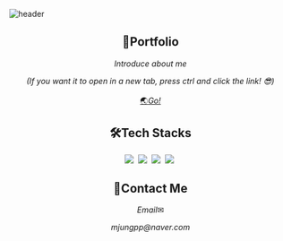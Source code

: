 ![header](https://capsule-render.vercel.app/api?type=waving&color=3a94cf&&animation=fadeIn&fontColor=FFFFFF&height=200&section=header&text=Minjung%20Park&fontSize=90)
<br/>
<h2 align="center">📌Portfolio</h2>
<p align="center"><em>Introduce about me</em><br/>
<p align="center"><em>(If you want it to open in a new tab, press ctrl and click the link! 😎)</em><br/>
 <br/>
 <a href="https://mjungppportfolio.netlify.app/">🌏<em>Go!</em></a><br/>
</p>
<h2 align="center">🛠Tech Stacks</h2>
<p align="center">
  <img src="http://img.shields.io/badge/-HTML5-E34F26?style=for-the-badge&logo=HTML5&logoColor=white"/></a>&nbsp
  <img src="http://img.shields.io/badge/-CSS3-1572B6?style=for-the-badge&logo=CSS3&logoColor=white"/></a>&nbsp
  <img src="https://img.shields.io/badge/-Javascript-F7DF1E?style=for-the-badge&logo=Javascript&logoColor=white"/></a>&nbsp
<!--   <img src="https://img.shields.io/badge/Angular-DD0031?style=for-the-badge&logo=Angular&logoColor=white"/></a>&nbsp -->
  <img src="https://img.shields.io/badge/React-61DAFB?style=for-the-badge&logo=React&logoColor=white"/></a>&nbsp
<!--   <img src="https://img.shields.io/badge/TypeScript-3178C6?style=for-the-badge&logo=TypeScript&logoColor=white"/>&nbsp</a> -->
<!--   <img src="http://img.shields.io/badge/-Node.js-339933?style=for-the-badge&logo=Node.js&logoColor=white"/></a>&nbsp<br/> -->
 </p>

<h2 align="center">🙌Contact Me</h2>
<p align="center"><em>Email</em>✉<br/>
<p align="center"><em>mjungpp@naver.com</em>
 <br/>

